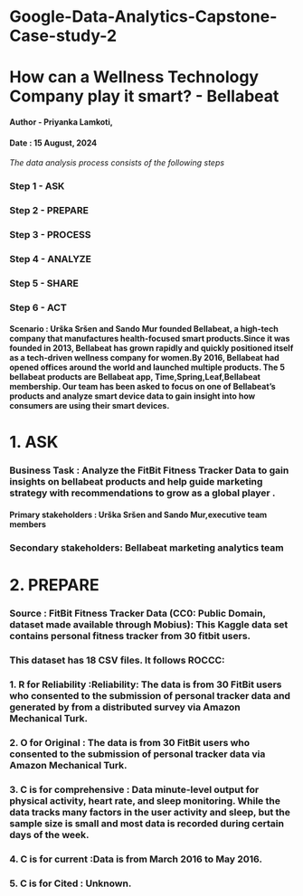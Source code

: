 # Google-Data-Analytics-Capstone-Case-study-2
# How can a Wellness Technology Company play it smart? - Bellabeat
#### Author - Priyanka Lamkoti,
#### Date : 15 August, 2024
_The data analysis process consists of the following steps_
### Step 1 - ASK 
### Step 2 - PREPARE
### Step 3 - PROCESS
### Step 4 - ANALYZE
### Step 5 - SHARE
### Step 6 - ACT
#### Scenario : Urška Sršen and Sando Mur founded Bellabeat, a high-tech company that manufactures health-focused smart products.Since it was founded in 2013, Bellabeat has grown rapidly and quickly positioned itself as a tech-driven wellness company for women.By 2016, Bellabeat had opened offices around the world and launched multiple products. The 5 bellabeat products are Bellabeat app, Time,Spring,Leaf,Bellabeat membership. Our team has been asked to focus on one of Bellabeat’s products and analyze smart device data to gain insight into how consumers are using their smart devices.
# 1. ASK 
### Business Task : Analyze the FitBit Fitness Tracker Data to gain insights on bellabeat products and help guide marketing strategy with recommendations to grow as a global player .
#### Primary stakeholders : Urška Sršen and Sando Mur,executive team members
### Secondary stakeholders: Bellabeat marketing analytics team
# 2. PREPARE 
### Source : FitBit Fitness Tracker Data (CC0: Public Domain, dataset made available through Mobius): This Kaggle data set contains personal fitness tracker from 30 fitbit users.
### This dataset has 18 CSV files. It follows ROCCC:
### 1. R for Reliability :Reliability: The data is from 30 FitBit users who consented to the submission of personal tracker data and generated by from a distributed survey via Amazon Mechanical Turk.
### 2. O for Original : The data is from 30 FitBit users who consented to the submission of personal tracker data via Amazon Mechanical Turk.
### 3. C is for comprehensive : Data minute-level output for physical activity, heart rate, and sleep monitoring. While the data tracks many factors in the user activity and sleep, but the sample size is small and most data is recorded during certain days of the week.
### 4.  C is for current :Data is from March 2016 to May 2016.
### 5. C is for Cited : Unknown.
